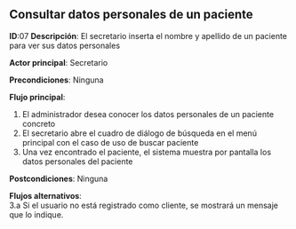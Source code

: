 ## Consultar datos personales de un paciente

**ID**:07 **Descripción**: El secretario inserta el nombre y apellido de un paciente para ver sus datos personales  

**Actor principal**: Secretario


**Precondiciones**: Ninguna

**Flujo principal**:
1. El administrador desea conocer los datos personales de un paciente concreto
2. El secretario abre el cuadro de diálogo de búsqueda en el menú principal con el caso de uso de buscar paciente
3. Una vez encontrado el paciente, el sistema muestra por pantalla los datos personales del paciente

**Postcondiciones**:  Ninguna

**Flujos alternativos**:  
3.a Si el usuario no está registrado como cliente, se mostrará un mensaje que lo indique.
